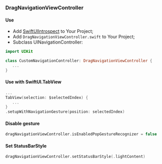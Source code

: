 ### DragNavigationViewController

#### Use
- Add [SwiftUIIntrospect](https://github.com/siteline/swiftui-introspect) to Your Project;
- Add `DragNavigationViewController.swift` to Your Project;
- Subclass UINavigationController:

```Swift
import UIKit

class CustomNavigationController: DragNavigationViewController {
   ...
}
```

#### Use with SwiftUI.TabView
```Swift
...
TabView(selection: $selectedIndex) {
   ...
}
.setupWithNavigationGesture(position: selectedIndex)
```

#### Disable gesture
```Swift
dragNavigationViewController.isEnabledPopGestureRecognizer = false
```

#### Set StatusBarStyle
```Swift
dragNavigationViewController.setStatusBarStyle(.lightContent)
```
